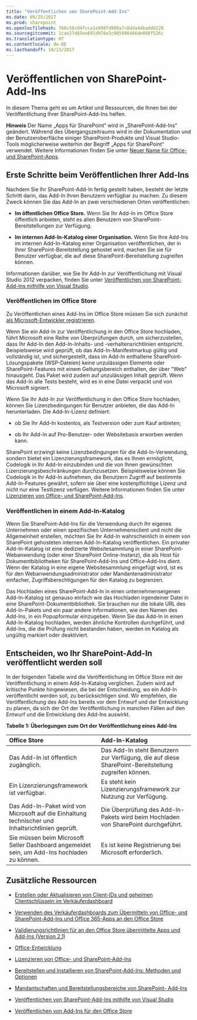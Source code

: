 ```yaml
---
title: "Veröffentlichen von SharePoint-Add-Ins"
ms.date: 09/25/2017
ms.prod: sharepoint
ms.openlocfilehash: 760c56cd4fcca1e998fd908a7c0dda44baddd228
ms.sourcegitcommit: 1cae27d85ee691d976e2c085986466de088f526c
ms.translationtype: HT
ms.contentlocale: de-DE
ms.lasthandoff: 10/13/2017
---
```

# <a name="publish-sharepoint-add-ins"></a>Veröffentlichen von SharePoint-Add-Ins
In diesem Thema geht es um Artikel und Ressourcen, die Ihnen bei der Veröffentlichung Ihrer SharePoint-Add-Ins helfen.
 

 **Hinweis** Der Name „Apps für SharePoint“ wird in „SharePoint-Add-Ins“ geändert. Während des Übergangszeitraums wird in der Dokumentation und der Benutzeroberfläche einiger SharePoint-Produkte und Visual Studio-Tools möglicherweise weiterhin der Begriff „Apps für SharePoint“ verwendet. Weitere Informationen finden Sie unter [Neuer Name für Office- und SharePoint-Apps](new-name-for-apps-for-sharepoint.md#bk_newname).
 


## <a name="get-started-with-publishing-your-add-ins"></a>Erste Schritte beim Veröffentlichen Ihrer Add-Ins
<a name="bk_gettingstarted"> </a>

Nachdem Sie Ihr SharePoint-Add-In fertig gestellt haben, besteht der letzte Schritt darin, das Add-In Ihren Benutzern verfügbar zu machen. Zu diesem Zweck können Sie das Add-In an zwei verschiedenen Orten veröffentlichen:
 

 

-  **Im öffentlichen Office Store.** Wenn Sie Ihr Add-In im Office Store öffentlich anbieten, steht es allen Benutzern von SharePoint-Bereitstellungen zur Verfügung.
    
 
-  **Im internen Add-In-Katalog einer Organisation.** Wenn Sie Ihre Add-Ins im internen Add-In-Katalog einer Organisation veröffentlichen, der in Ihrer SharePoint-Bereitstellung gehostet wird, machen Sie sie für Benutzer verfügbar, die auf diese SharePoint-Bereitstellung zugreifen können.
    
 
Informationen darüber, wie Sie Ihr Add-In zur Veröffentlichung mit Visual Studio 2012 verpacken, finden Sie unter [Veröffentlichen von SharePoint-Add-Ins mithilfe von Visual Studio](publish-sharepoint-add-ins-by-using-visual-studio.md).
 

 

### <a name="publishing-to-the-office-store"></a>Veröffentlichen im Office Store

Zu Veröffentlichen eines Add-Ins im Office Store müssen Sie sich zunächst [als Microsoft-Entwickler registrieren](https://sellerdashboard.microsoft.com/Registration). 
 

 
Wenn Sie ein Add-In zur Veröffentlichung in den Office Store hochladen, führt Microsoft eine Reihe von Überprüfungen durch, um sicherzustellen, dass Ihr Add-In den Add-In-Inhalts- und -verhaltensrichtlinien entspricht. Beispielsweise wird geprüft, ob das Add-In-Manifestmarkup gültig und vollständig ist, und sichergestellt, dass im Add-In enthaltene SharePoint-Lösungspakete (WSP-Dateien) keine unzulässigen Elemente oder SharePoint-Features mit einem Geltungsbereich enthalten, der über "Web" hinausgeht. Das Paket wird zudem auf unzulässigen Inhalt geprüft. Wenn das Add-In alle Tests besteht, wird es in eine Datei verpackt und von Microsoft signiert.
 

 
Wenn Sie Ihr Add-In zur Veröffentlichung in den Office Store hochladen, können Sie Lizenzbedingungen für Benutzer anbieten, die das Add-In herunterladen. Die Add-In-Lizenz definiert: 
 

 

- ob Sie Ihr Add-In kostenlos, als Testversion oder zum Kauf anbieten;
    
 
- ob Ihr Add-In auf Pro-Benutzer- oder Websitebasis erworben werden kann.
    
 
SharePoint erzwingt keine Lizenzbedingungen für die Add-In-Verwendung, sondern bietet ein Lizenzierungsframework, das es Ihnen ermöglicht, Codelogik in Ihr Add-In einzubinden und die von Ihnen gewünschten Lizenzierungsbeschränkungen durchzusetzen. Beispielsweise können Sie Codelogik in Ihr Add-In aufnehmen, die Benutzern Zugriff auf bestimmte Add-In-Features gewährt, sofern sie über eine kostenpflichtige Lizenz und nicht nur eine Testlizenz verfügen. Weitere Informationen finden Sie unter  [Lizenzieren von Office- und SharePoint-Add-Ins](http://msdn.microsoft.com/library/license-your-office-and-sharepoint-add-ins%28Office.15%29.aspx).
 

 

### <a name="publishing-to-an-add-in-catalog"></a>Veröffentlichen in einem Add-In-Katalog

Wenn Sie SharePoint-Add-Ins für die Verwendung durch Ihr eigenes Unternehmen oder einen spezifischen Unternehmensclient und nicht die Allgemeinheit erstellen, möchten Sie Ihr Add-In wahrscheinlich in einem von SharePoint gehosteten internen Add-In-Katalog veröffentlichen. Ein privater Add-In-Katalog ist eine dedizierte Websitesammlung in einer SharePoint-Webanwendung (oder einer SharePoint Online-Instanz), die als Host für Dokumentbibliotheken für SharePoint-Add-Ins und Office-Add-Ins dient. Wenn der Katalog in eine eigene Websitesammlung eingefügt wird, ist es für den Webanwendungsadministrator oder Mandantenadministrator einfacher, Zugriffsberechtigungen für den Katalog zu begrenzen.
 

 
Das Hochladen eines SharePoint-Add-In in einen unternehmenseigenen Add-In-Katalog ist genauso einfach wie das Hochladen irgendeiner Datei in eine SharePoint-Dokumentbibliothek. Sie brauchen nur die lokale URL des Add-In-Pakets und ein paar andere Informationen, wie den Namen des Add-Ins, in ein Popupformular einzugeben. Wenn Sie das Add-In in einen Add-In-Katalog hochladen, werden ähnliche Kontrollen durchgeführt, und Add-Ins, die die Prüfung nicht bestanden haben, werden im Katalog als ungültig markiert oder deaktiviert.
 

 

## <a name="deciding-where-to-publish-your-sharepoint-add-in"></a>Entscheiden, wo Ihr SharePoint-Add-In veröffentlicht werden soll
<a name="bk_decide"> </a>

In der folgenden Tabelle wird die Veröffentlichung im Office Store mit der Veröffentlichung in einem Add-In-Katalog verglichen. Zudem wird auf kritische Punkte hingewiesen, die bei der Entscheidung, wo ein Add-In veröffentlicht werden soll, zu berücksichtigen sind. Wir empfehlen, die Veröffentlichung des Add-Ins bereits vor dem Entwurf und der Entwicklung zu planen, da sich der Ort der Veröffentlichung in manchen Fällen auf den Entwurf und die Entwicklung des Add-Ins auswirkt.
 

 

**Tabelle 1: Überlegungen zum Ort der Veröffentlichung eines Add-Ins**


|**Office Store**|**Add-In-Katalog**|
|:-----|:-----|
|Das Add-In ist öffentlich zugänglich.|Das Add-In steht Benutzern zur Verfügung, die auf diese SharePoint-Bereitstellung zugreifen können.|
|Ein Lizenzierungsframework ist verfügbar.|Es steht kein Lizenzierungsframework zur Nutzung zur Verfügung.|
|Das Add-In-Paket wird von Microsoft auf die Einhaltung technischer und Inhaltsrichtlinien geprüft.|Die Überprüfung des Add-In-Pakets wird beim Hochladen von SharePoint durchgeführt.|
|Sie müssen beim Microsoft Seller Dashboard angemeldet sein, um Add-Ins hochladen zu können.|Es ist keine Registrierung bei Microsoft erforderlich.|

## <a name="additional-resources"></a>Zusätzliche Ressourcen
<a name="bk_addresources"> </a>


-  [Erstellen oder Aktualisieren von Client-IDs und geheimen Clientschlüsseln im Verkäuferdashboard](http://msdn.microsoft.com/library/create-or-update-client-ids-and-secrets-in-the-seller-dashboard%28Office.15%29.aspx)
    
 
-  [Verwenden des Verkäuferdashboards zum Übermitteln von Office- und SharePoint-Add-Ins und Office 365-Apps an den Office Store](http://msdn.microsoft.com/library/use-the-seller-dashboard-to-submit-office-and-sharepoint-add-ins-and-office-365-apps-to-the-office-store%28Office.15%29.aspx)
    
 
-  [Validierungsrichtlinien für an den Office Store übermittelte Apps und Add-Ins (Version 2.1)](http://msdn.microsoft.com/library/validation-policies-for-apps-and-add-ins-submitted-to-the-office-store-version-2-1%28Office.15%29.aspx)
    
 
-  [Office-Entwicklung](http://msdn.microsoft.com/library/187f8c8c-1b15-471c-80b5-69a40e67deea.aspx)
    
 
-  [Lizenzieren von Office- und SharePoint-Add-Ins](http://msdn.microsoft.com/library/license-your-office-and-sharepoint-add-ins%28Office.15%29.aspx)
    
 
-  [Bereitstellen und Installieren von SharePoint-Add-Ins: Methoden und Optionen](deploying-and-installing-sharepoint-add-ins-methods-and-options.md)
    
 
-  [Mandantschaften und Bereitstellungsbereiche von SharePoint- Add-Ins](tenancies-and-deployment-scopes-for-sharepoint-add-ins.md)
    
 
-  [Veröffentlichen von SharePoint-Add-Ins mithilfe von Visual Studio](publish-sharepoint-add-ins-by-using-visual-studio.md)
    
 
-  [Veröffentlichen von Add-Ins für den Office Store](http://social.msdn.microsoft.com/Forums/en-US/officestore)
    
 


